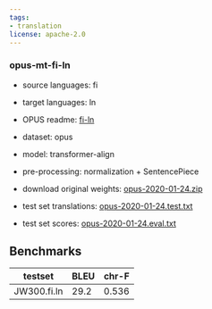 ```yaml
---
tags:
- translation
license: apache-2.0
---
```


### opus-mt-fi-ln

* source languages: fi
* target languages: ln
*  OPUS readme: [fi-ln](https://github.com/Helsinki-NLP/OPUS-MT-train/blob/master/models/fi-ln/README.md)

*  dataset: opus
* model: transformer-align
* pre-processing: normalization + SentencePiece
* download original weights: [opus-2020-01-24.zip](https://object.pouta.csc.fi/OPUS-MT-models/fi-ln/opus-2020-01-24.zip)
* test set translations: [opus-2020-01-24.test.txt](https://object.pouta.csc.fi/OPUS-MT-models/fi-ln/opus-2020-01-24.test.txt)
* test set scores: [opus-2020-01-24.eval.txt](https://object.pouta.csc.fi/OPUS-MT-models/fi-ln/opus-2020-01-24.eval.txt)

## Benchmarks

| testset               | BLEU  | chr-F |
|-----------------------|-------|-------|
| JW300.fi.ln 	| 29.2 	| 0.536 |

